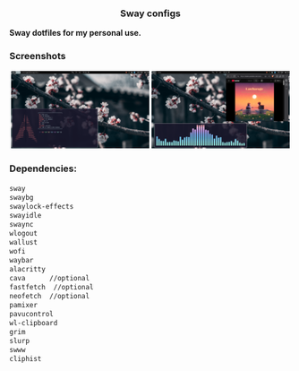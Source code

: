 <div align="center">
  
  ### Sway configs
</div>

**Sway dotfiles for my personal use.**

### Screenshots

<p align="center">

  <img src="https://raw.githubusercontent.com/TanshenH/dotfiles-sway/refs/heads/master/Screenshots/example.png" width="49%" /> 
  <img src="https://github.com/TanshenH/dotfiles-sway/blob/master/Screenshots//pic1.png" width="49%" />
  
</p>

### Dependencies: 

```
sway
swaybg
swaylock-effects
swayidle
swaync
wlogout
wallust
wofi
waybar
alacritty
cava      //optional
fastfetch  //optional
neofetch  //optional 
pamixer
pavucontrol
wl-clipboard
grim
slurp
swww
cliphist
```
